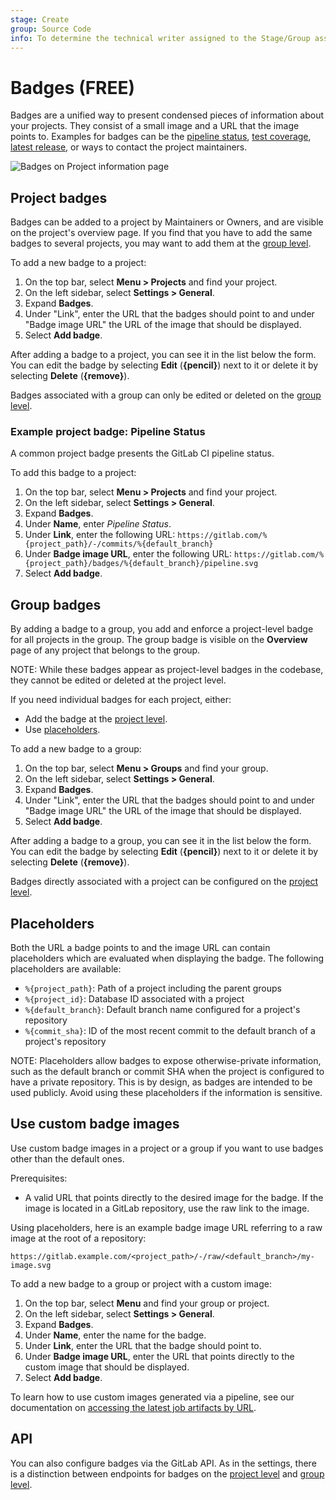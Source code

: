 ```yaml
---
stage: Create
group: Source Code
info: To determine the technical writer assigned to the Stage/Group associated with this page, see https://about.gitlab.com/handbook/engineering/ux/technical-writing/#assignments
---
```


# Badges **(FREE)**

Badges are a unified way to present condensed pieces of information about your
projects. They consist of a small image and a URL that the image
points to. Examples for badges can be the [pipeline status](../../ci/pipelines/settings.md#pipeline-status-badge),
[test coverage](../../ci/pipelines/settings.md#test-coverage-report-badge), [latest release](../../ci/pipelines/settings.md#latest-release-badge), or ways to contact the
project maintainers.

![Badges on Project information page](img/project_overview_badges_v13_10.png)

## Project badges

Badges can be added to a project by Maintainers or Owners, and are visible on the project's overview page.
If you find that you have to add the same badges to several projects, you may want to add them at the [group level](#group-badges).

To add a new badge to a project:

1. On the top bar, select **Menu > Projects** and find your project.
1. On the left sidebar, select **Settings > General**.
1. Expand **Badges**.
1. Under "Link", enter the URL that the badges should point to and under
   "Badge image URL" the URL of the image that should be displayed.
1. Select **Add badge**.

After adding a badge to a project, you can see it in the list below the form.
You can edit the badge by selecting **Edit** (**{pencil}**) next to it or delete it by
selecting **Delete** (**{remove}**).

Badges associated with a group can only be edited or deleted on the
[group level](#group-badges).

### Example project badge: Pipeline Status

A common project badge presents the GitLab CI pipeline status.

To add this badge to a project:

1. On the top bar, select **Menu > Projects** and find your project.
1. On the left sidebar, select **Settings > General**.
1. Expand **Badges**.
1. Under **Name**, enter _Pipeline Status_.
1. Under **Link**, enter the following URL:
   `https://gitlab.com/%{project_path}/-/commits/%{default_branch}`
1. Under **Badge image URL**, enter the following URL:
   `https://gitlab.com/%{project_path}/badges/%{default_branch}/pipeline.svg`
1. Select **Add badge**.

## Group badges

By adding a badge to a group, you add and enforce a project-level badge
for all projects in the group. The group badge is visible on the **Overview**
page of any project that belongs to the group.

NOTE:
While these badges appear as project-level badges in the codebase, they
cannot be edited or deleted at the project level.

If you need individual badges for each project, either:

- Add the badge at the [project level](#project-badges).
- Use [placeholders](#placeholders).

To add a new badge to a group:

1. On the top bar, select **Menu > Groups** and find your group.
1. On the left sidebar, select **Settings > General**.
1. Expand **Badges**.
1. Under "Link", enter the URL that the badges should point to and under
   "Badge image URL" the URL of the image that should be displayed.
1. Select **Add badge**.

After adding a badge to a group, you can see it in the list below the form.
You can edit the badge by selecting **Edit** (**{pencil}**) next to it or delete it by
selecting **Delete** (**{remove}**).

Badges directly associated with a project can be configured on the
[project level](#project-badges).

## Placeholders

Both the URL a badge points to and the image URL can contain placeholders
which are evaluated when displaying the badge. The following placeholders
are available:

- `%{project_path}`: Path of a project including the parent groups
- `%{project_id}`: Database ID associated with a project
- `%{default_branch}`: Default branch name configured for a project's repository
- `%{commit_sha}`: ID of the most recent commit to the default branch of a
  project's repository

NOTE:
Placeholders allow badges to expose otherwise-private information, such as the
default branch or commit SHA when the project is configured to have a private
repository. This is by design, as badges are intended to be used publicly. Avoid
using these placeholders if the information is sensitive.

## Use custom badge images

Use custom badge images in a project or a group if you want to use badges other than the default
ones.

Prerequisites:

- A valid URL that points directly to the desired image for the badge.
  If the image is located in a GitLab repository, use the raw link to the image.

Using placeholders, here is an example badge image URL referring to a raw image at the root of a repository:

```plaintext
https://gitlab.example.com/<project_path>/-/raw/<default_branch>/my-image.svg
```

To add a new badge to a group or project with a custom image:

1. On the top bar, select **Menu** and find your group or project.
1. On the left sidebar, select **Settings > General**.
1. Expand **Badges**.
1. Under **Name**, enter the name for the badge.
1. Under **Link**, enter the URL that the badge should point to.
1. Under **Badge image URL**, enter the URL that points directly to the custom image that should be
   displayed.
1. Select **Add badge**.

To learn how to use custom images generated via a pipeline, see our documentation on
[accessing the latest job artifacts by URL](../../ci/pipelines/job_artifacts.md#access-the-latest-job-artifacts-by-url).

## API

You can also configure badges via the GitLab API. As in the settings, there is
a distinction between endpoints for badges on the
[project level](../../api/project_badges.md) and [group level](../../api/group_badges.md).
